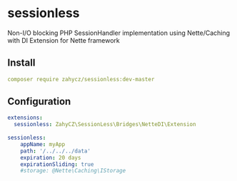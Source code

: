 # sessionless
Non-I/O blocking PHP SessionHandler implementation using Nette/Caching with DI Extension for Nette framework

## Install
```yaml
composer require zahycz/sessionless:dev-master
```

## Configuration
```yaml
extensions:
  sessionless: ZahyCZ\SessionLess\Bridges\NetteDI\Extension
  
sessionless:
    appName: myApp
    path: '/../../../data'
    expiration: 20 days
    expirationSliding: true
    #storage: @Nette\Caching\IStorage
```

